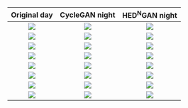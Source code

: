 Original day             | CycleGAN night |  HED<sup>N</sup>GAN night
:-------------------------:|:------------------------:|:-------------------------:
![](https://github.com/user-attachments/assets/b8e31470-3eef-46e3-a023-586745568b8f) | ![](https://github.com/user-attachments/assets/db07a0d6-08ad-4ee4-9edf-bcaad6bfdd54) | ![](https://github.com/user-attachments/assets/0605465d-298b-403a-9e9b-d0e2d07533c4)
![](https://github.com/user-attachments/assets/b20daa71-20ff-4af6-b00e-982c8ac26d8e) | ![](https://github.com/user-attachments/assets/884cd2b9-f9c3-43d9-8758-ccf731db0863) | ![](https://github.com/user-attachments/assets/50f42296-a88f-45a8-9d31-84626bbd369a)
![](https://github.com/user-attachments/assets/621231ec-d0ca-49a3-9a37-39c2efc721ec) | ![](https://github.com/user-attachments/assets/f9a3a8c6-801f-4d79-b56c-645a212876da) | ![](https://github.com/user-attachments/assets/109038cb-0435-40aa-9bbd-c8c65ef84c3e)
![](https://github.com/user-attachments/assets/d7d9128e-e9d1-4e45-ad93-d9e2bd99b53e) | ![](https://github.com/user-attachments/assets/05a5d500-b201-41e1-a281-8534c97abcae) | ![](https://github.com/user-attachments/assets/a6696696-0752-46a2-8641-d9d1fa442e0f)
![](https://github.com/user-attachments/assets/83e26235-1ba7-40bf-bbd8-6d0ad5fc76ed) | ![](https://github.com/user-attachments/assets/e7838b1e-bf5b-4825-a89b-1d01e3eee05e) | ![](https://github.com/user-attachments/assets/e1e61f26-82e8-4c71-b7db-77b9ab5952d6)
![](https://github.com/user-attachments/assets/61d75204-aec6-41e1-b526-4d389ea69e2f) | ![](https://github.com/user-attachments/assets/898943d1-b54b-4603-903b-11950dfab167) | ![](https://github.com/user-attachments/assets/235f31d8-b93d-4f0e-a553-64aa5c35daeb)
![](https://github.com/user-attachments/assets/82b61845-0c20-4f6a-b072-69152bc738fb) | ![](https://github.com/user-attachments/assets/0aa17362-0dcb-4d5b-babd-e6fe4088c208) | ![](https://github.com/user-attachments/assets/bbe91770-8919-4040-9890-aa6236f4e60c)
![](https://github.com/user-attachments/assets/9d1b13f3-2502-4254-bf72-61438494d44b) | ![](https://github.com/user-attachments/assets/7d891410-e0ac-430d-8a4f-e2e2c9a11505) | ![](https://github.com/user-attachments/assets/b47dae45-1d33-4250-b9eb-c6c17ab5b27f)
